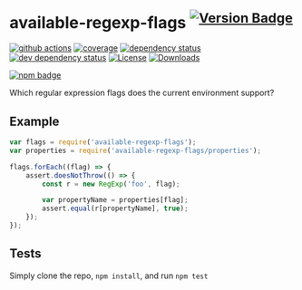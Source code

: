 # available-regexp-flags <sup>[![Version Badge][npm-version-svg]][package-url]</sup>

[![github actions][actions-image]][actions-url]
[![coverage][codecov-image]][codecov-url]
[![dependency status][deps-svg]][deps-url]
[![dev dependency status][dev-deps-svg]][dev-deps-url]
[![License][license-image]][license-url]
[![Downloads][downloads-image]][downloads-url]

[![npm badge][npm-badge-png]][package-url]

Which regular expression flags does the current environment support?

## Example

```js
var flags = require('available-regexp-flags');
var properties = require('available-regexp-flags/properties');

flags.forEach((flag) => {
	assert.doesNotThrow(() => {
		const r = new RegExp('foo', flag);

		var propertyName = properties[flag];
		assert.equal(r[propertyName], true);
	});
});
```

## Tests
Simply clone the repo, `npm install`, and run `npm test`

[package-url]: https://npmjs.org/package/available-regexp-flags
[npm-version-svg]: https://versionbadg.es/inspect-js/available-regexp-flags.svg
[deps-svg]: https://david-dm.org/inspect-js/available-regexp-flags.svg
[deps-url]: https://david-dm.org/inspect-js/available-regexp-flags
[dev-deps-svg]: https://david-dm.org/inspect-js/available-regexp-flags/dev-status.svg
[dev-deps-url]: https://david-dm.org/inspect-js/available-regexp-flags#info=devDependencies
[npm-badge-png]: https://nodei.co/npm/available-regexp-flags.png?downloads=true&stars=true
[license-image]: https://img.shields.io/npm/l/available-regexp-flags.svg
[license-url]: LICENSE
[downloads-image]: https://img.shields.io/npm/dm/available-regexp-flags.svg
[downloads-url]: https://npm-stat.com/charts.html?package=available-regexp-flags
[codecov-image]: https://codecov.io/gh/inspect-js/available-regexp-flags/branch/main/graphs/badge.svg
[codecov-url]: https://app.codecov.io/gh/inspect-js/available-regexp-flags/
[actions-image]: https://img.shields.io/endpoint?url=https://github-actions-badge-u3jn4tfpocch.runkit.sh/inspect-js/available-regexp-flags
[actions-url]: https://github.com/inspect-js/available-regexp-flags/actions
